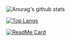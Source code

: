 ![Anurag's github stats](https://github-readme-stats.vercel.app/api?username=XiaoHuiHuiT&show_icons=true&theme=gruvbox)

[![Top Langs](https://github-readme-stats.vercel.app/api/top-langs/?username=XiaoHuiHuiT&hide=javascript,html&layout=compact)](https://github.com/XiaoHuiHuiT)

[![ReadMe Card](https://github-readme-stats.vercel.app/api/pin/?username=XiaoHuiHuiT&repo=Permission-System)](https://github.com/XiaoHuiHuiT/Permission-System)

